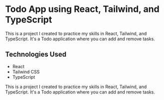 # Todo App using React, Tailwind, and TypeScript

This is a project I created to practice my skills in React, Tailwind, and TypeScript. It's a Todo application where you can add and remove tasks.

## Technologies Used
- React
- Tailwind CSS
- TypeScript

This is a project I created to practice my skills in React, Tailwind, and TypeScript. It's a Todo application where you can add and remove tasks.

